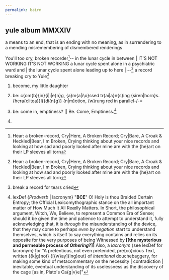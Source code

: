```yaml
---
permalink: bairn
---
```

## yule album MMXXIV


a means to an end, that is
an ending with no meaning, as in 
surrendering to
a mending misremembering of
dismembered renderings


You'll too cry, broken recorder[^b]-- 
in the lunar cycle in between | IT'S NOT WORKING IT'S NOT WORKING
a lunar cycle spent alone in a psychiatric ward and |
the lunar cycle spent alone leading up to here |
--[^b] a record breaking cry to Yule[^c]


1. become, my little daughter 

2. be: c{om{b}{in}{i|i|e}n}g, {a}m{a|i\o}ssed tr{ai|a}n{s}ing {siren|horn}s. {hera{clitea}}l{{di{n}g}} {n|m}otion, {w}rung red in parallel-/-=
3. be: come in, emptiness? || Be. Come, Emptiness.[^lex3]
4. 




[^b]: Hear: a broken-record, Cry|Here, A Broken Record; Cry|Bare, A Croak & Heckled|Bear, I'm Broken, Crying thinking about your nice records and looking at how sad and poorly looked after mine are with the {he}art on their LP sleeves all torn

[^c]:break a record for tears cried 
[^lex3]: lexDef {*Prodverb* | lacronym} "**BCE**" O! Holy is thou Braided Certain Entropy; the Official Lexicomythographic stance on the all important matter of How Much It All Reælly Matters. In Short, the philosophical argument, Witch, We, Believe, to represent a Common Era of Sense; should it be given the time and patience to attempt to understand it, fully acknowledging that, it is *through* the misunderstanding of the device, that they may come to perhaps *even by negation* start to understand themselves, which is itself to say everything contains and relies on its opposite for the very purposes of being Witnessed by **[[the mysterious and permeable process of *Othering*?]]** Also, a *lacronym* {see lexDef for lacronym} for "A pretentious, not even pretended, pre{co}cious Text, written {{k|g}not} {\[{w}ay]{ing}out} of *intentional* douchebaggery, for making some kind of metacommentary on the necessity | contradiction | inevitable, eventual understanding of its uselessness as the discovery of the cage \[as in, Plato's Ca{g|v}e]"